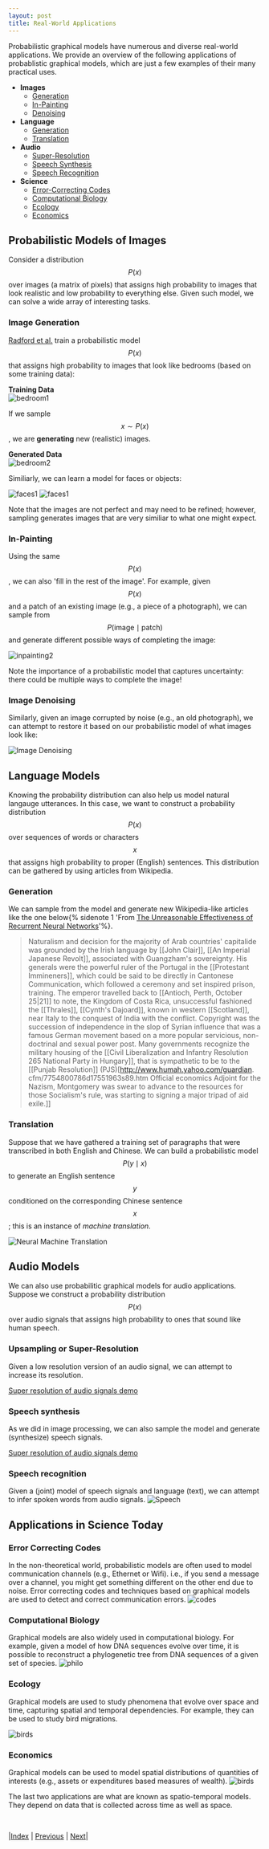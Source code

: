 ```yaml
---
layout: post
title: Real-World Applications
---
```


Probabilistic graphical models have numerous and diverse real-world applications.  We provide an overview of the following applications of probablistic graphical models, which are just a few examples of their many practical uses.

  + **Images**
    - [Generation](#image-generation)
    - [In-Painting](#image-inpainting)
    - [Denoising](#image-denoising)
  + **Language**
    - [Generation](#text-generation)
    - [Translation](#text-translation)
  + **Audio**
    - [Super-Resolution](#audio-superresolution)
    - [Speech Synthesis](#speech-synthesis)
    - [Speech Recognition](#speech-recognition)
  + **Science**
    - [Error-Correcting Codes](#error-correcting-codes)
    - [Computational Biology](#comp-bio)
    - [Ecology](#ecology)
    - [Economics](#economics)

## Probabilistic Models of Images

Consider a distribution $$P(x)$$ over images (a matrix of pixels) that assigns high probability to images that look realistic and low probability to everything else. Given such model, we can solve a wide array of interesting tasks.

<a id="image-generation"></a>
### Image Generation

[Radford et al.](https://arxiv.org/abs/1710.10196) train a probabilistic model $$ P(x) $$ that assigns high probability to images that look like bedrooms (based on some training data):

**Training Data**<br /> 
![bedroom1](bedroominpainting1.png)<br /> 

If we sample $$x \sim P(x)$$, we are **generating** new (realistic) images. 

**Generated Data**<br /> 
![bedroom2](bedroominpainting2.png)

Similiarly, we can learn a model for faces or objects:

![faces1](progressiveGAN.png)
![faces1](pnpgan.png) 

Note that the images are not perfect and may need to be refined; however, sampling generates images that are very similiar to what one might expect. 

<a id="image-inpainting"></a>
### In-Painting

Using the same $$P(x)$$, we can also 'fill in the rest of the image'. For example, given $$P(x)$$ and a patch of an existing image (e.g., a piece of a photograph), we can sample from $$P(\text{image} \mid \text{patch})$$ and generate different possible ways of completing the image:

![inpainting2](inpainting3.png)

Note the importance of a probabilistic model that captures uncertainty: there could be multiple ways to complete the image!

<a id="image-denoising"></a>
### Image Denoising

Similarly, given an image corrupted by noise (e.g., an old photograph), we can attempt to restore it based on our probabilistic model of what images look like:

![Image Denoising](imageDenoising4.png)

## Language Models

Knowing the probability distribution can also help us model natural langauge utterances. In this case, we want to construct a probability distribution $$P(x)$$ over sequences of words or characters $$x$$ that assigns high probability to proper (English) sentences. This distribution can be gathered by using articles from Wikipedia. 

<a id="text-generation"></a>
### Generation

We can sample from the model and generate new Wikipedia-like articles like the one below{% sidenote 1 'From [The Unreasonable Effectiveness of Recurrent Neural Networks](http://karpathy.github.io/2015/05/21/rnn-effectiveness/)'%}.

> Naturalism and decision for the majority of Arab countries' capitalide was grounded
by the Irish language by [[John Clair]], [[An Imperial Japanese Revolt]], associated 
with Guangzham's sovereignty. His generals were the powerful ruler of the Portugal 
in the [[Protestant Immineners]], which could be said to be directly in Cantonese 
Communication, which followed a ceremony and set inspired prison, training. The 
emperor travelled back to [[Antioch, Perth, October 25|21]] to note, the Kingdom 
of Costa Rica, unsuccessful fashioned the [[Thrales]], [[Cynth's Dajoard]], known 
in western [[Scotland]], near Italy to the conquest of India with the conflict. 
Copyright was the succession of independence in the slop of Syrian influence that 
was a famous German movement based on a more popular servicious, non-doctrinal 
and sexual power post. Many governments recognize the military housing of the 
[[Civil Liberalization and Infantry Resolution 265 National Party in Hungary]], 
that is sympathetic to be to the [[Punjab Resolution]]
(PJS)[http://www.humah.yahoo.com/guardian.
cfm/7754800786d17551963s89.htm Official economics Adjoint for the Nazism, Montgomery 
was swear to advance to the resources for those Socialism's rule, 
was starting to signing a major tripad of aid exile.]]

<a id="text-translation"></a>
### Translation

Suppose that we have gathered a training set of paragraphs that were transcribed in both English and Chinese. We can build a probabilistic model $$P(y \mid x)$$ to generate an English sentence $$y$$ conditioned on the corresponding Chinese sentence $$x$$; this is an instance of *machine translation*.

![Neural Machine Translation](nmt-model-fast.gif)

## Audio Models 

We can also use probabilitic graphical models for audio applications. Suppose we construct a probability distribution $$P(x)$$ over audio signals that assigns high probability to ones that sound like human speech.

<a id="audio-superresolution"></a>
### Upsampling or Super-Resolution

Given a low resolution version of an audio signal, we can attempt to increase its resolution. 

[Super resolution of audio signals demo](https://kuleshov.github.io/audio-super-res/)

<a id="speech-synthesis"></a>
### Speech synthesis

As we did in image processing, we can also sample the model and generate (synthesize) speech signals.

[Super resolution of audio signals demo](https://deepmind.com/blog/wavenet-generative-model-raw-audio/)

<a id="speech-recognition"></a>
### Speech recognition
Given a (joint) model of speech signals and language (text), we can attempt to infer spoken words from audio signals.
![Speech](speech.png)

## Applications in Science Today

<a id="error-correcting-codes"></a>
### Error Correcting Codes
In the non-theoretical world, probabilistic models are often used to model communication channels (e.g., Ethernet or Wifi). i.e., if you send a message over a channel, you might get something different on the other end due to noise. Error correcting codes and techniques based on graphical models are used to detect and correct communication errors.
![codes](Picture1.png)

<a id="comp-bio"></a>
### Computational Biology

Graphical models are also widely used in computational biology. For example, given a model of how DNA sequences evolve over time, it is possible to reconstruct a phylogenetic tree from DNA sequences of a given set of species.
![philo](philo.png)

<a id="ecology"></a>
### Ecology
Graphical models are used to study phenomena that evolve over space and time, capturing spatial and temporal dependencies. For example, they can be used to study bird migrations.

![birds](bird_new.gif)

<a id="economics"></a>
### Economics

Graphical models can be used to model spatial distributions of quantities of interests (e.g., assets or expenditures based measures of wealth).
![birds](uganda.png.jpg)


The last two applications are what are known as spatio-temporal models. They depend on data that is collected across time as well as space.

<br/>

|[Index](../../) | [Previous](../probabilityreview/) |  [Next](../../representation/directed/)|
